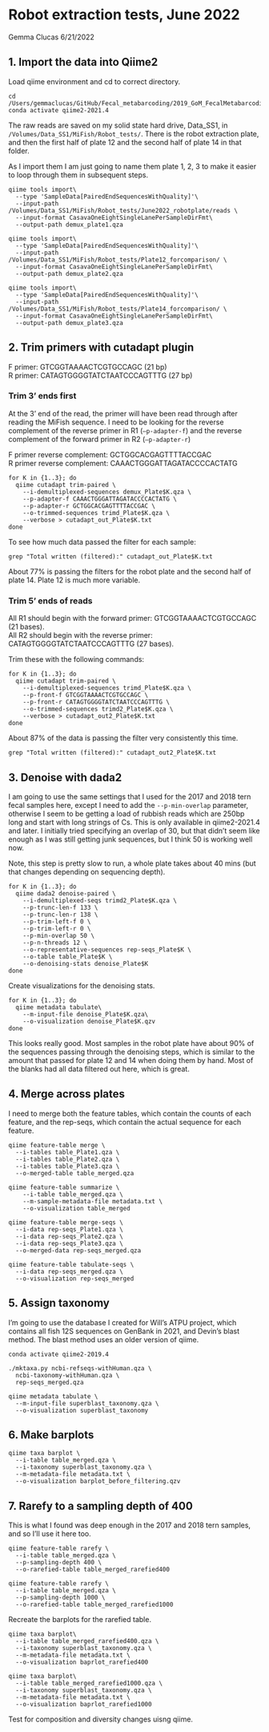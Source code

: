 Robot extraction tests, June 2022
================
Gemma Clucas
6/21/2022

## 1. Import the data into Qiime2

Load qiime environment and cd to correct directory.

    cd /Users/gemmaclucas/GitHub/Fecal_metabarcoding/2019_GoM_FecalMetabarcoding/Robot_extraction_test
    conda activate qiime2-2021.4

The raw reads are saved on my solid state hard drive, Data_SS1, in
`/Volumes/Data_SS1/MiFish/Robot_tests/`. There is the robot extraction
plate, and then the first half of plate 12 and the second half of plate
14 in that folder.

As I import them I am just going to name them plate 1, 2, 3 to make it
easier to loop through them in subsequent steps.

    qiime tools import\
      --type 'SampleData[PairedEndSequencesWithQuality]'\
      --input-path /Volumes/Data_SS1/MiFish/Robot_tests/June2022_robotplate/reads \
      --input-format CasavaOneEightSingleLanePerSampleDirFmt\
      --output-path demux_plate1.qza
     
    qiime tools import\
      --type 'SampleData[PairedEndSequencesWithQuality]'\
      --input-path /Volumes/Data_SS1/MiFish/Robot_tests/Plate12_forcomparison/ \
      --input-format CasavaOneEightSingleLanePerSampleDirFmt\
      --output-path demux_plate2.qza
      
    qiime tools import\
      --type 'SampleData[PairedEndSequencesWithQuality]'\
      --input-path /Volumes/Data_SS1/MiFish/Robot_tests/Plate14_forcomparison/ \
      --input-format CasavaOneEightSingleLanePerSampleDirFmt\
      --output-path demux_plate3.qza

## 2. Trim primers with cutadapt plugin

F primer: GTCGGTAAAACTCGTGCCAGC (21 bp)  
R primer: CATAGTGGGGTATCTAATCCCAGTTTG (27 bp)

### Trim 3’ ends first

At the 3’ end of the read, the primer will have been read through after
reading the MiFish sequence. I need to be looking for the reverse
complement of the reverse primer in R1 (`—p-adapter-f`) and the reverse
complement of the forward primer in R2 (`—p-adapter-r`)

F primer reverse complement: GCTGGCACGAGTTTTACCGAC  
R primer reverse complement: CAAACTGGGATTAGATACCCCACTATG

    for K in {1..3}; do
      qiime cutadapt trim-paired \
        --i-demultiplexed-sequences demux_Plate$K.qza \
        --p-adapter-f CAAACTGGGATTAGATACCCCACTATG \
        --p-adapter-r GCTGGCACGAGTTTTACCGAC \
        --o-trimmed-sequences trimd_Plate$K.qza \
        --verbose > cutadapt_out_Plate$K.txt
    done

To see how much data passed the filter for each sample:

    grep "Total written (filtered):" cutadapt_out_Plate$K.txt 

About 77% is passing the filters for the robot plate and the second half
of plate 14. Plate 12 is much more variable.

### Trim 5’ ends of reads

All R1 should begin with the forward primer: GTCGGTAAAACTCGTGCCAGC (21
bases).  
All R2 should begin with the reverse primer: CATAGTGGGGTATCTAATCCCAGTTTG
(27 bases).

Trim these with the following commands:

    for K in {1..3}; do
      qiime cutadapt trim-paired \
        --i-demultiplexed-sequences trimd_Plate$K.qza \
        --p-front-f GTCGGTAAAACTCGTGCCAGC \
        --p-front-r CATAGTGGGGTATCTAATCCCAGTTTG \
        --o-trimmed-sequences trimd2_Plate$K.qza \
        --verbose > cutadapt_out2_Plate$K.txt
    done

About 87% of the data is passing the filter very consistently this time.

    grep "Total written (filtered):" cutadapt_out2_Plate$K.txt

## 3. Denoise with dada2

I am going to use the same settings that I used for the 2017 and 2018
tern fecal samples here, except I need to add the `--p-min-overlap`
parameter, otherwise I seem to be getting a load of rubbish reads which
are 250bp long and start with long strings of Cs. This is only available
in qiime2-2021.4 and later. I initially tried specifying an overlap of
30, but that didn’t seem like enough as I was still getting junk
sequences, but I think 50 is working well now.

Note, this step is pretty slow to run, a whole plate takes about 40 mins
(but that changes depending on sequencing depth).

    for K in {1..3}; do
      qiime dada2 denoise-paired \
        --i-demultiplexed-seqs trimd2_Plate$K.qza \
        --p-trunc-len-f 133 \
        --p-trunc-len-r 138 \
        --p-trim-left-f 0 \
        --p-trim-left-r 0 \
        --p-min-overlap 50 \
        --p-n-threads 12 \
        --o-representative-sequences rep-seqs_Plate$K \
        --o-table table_Plate$K \
        --o-denoising-stats denoise_Plate$K
    done

Create visualizations for the denoising stats.

    for K in {1..3}; do  
      qiime metadata tabulate\
        --m-input-file denoise_Plate$K.qza\
        --o-visualization denoise_Plate$K.qzv
    done

This looks really good. Most samples in the robot plate have about 90%
of the sequences passing through the denoising steps, which is similar
to the amount that passed for plate 12 and 14 when doing them by hand.
Most of the blanks had all data filtered out here, which is great.

## 4. Merge across plates

I need to merge both the feature tables, which contain the counts of
each feature, and the rep-seqs, which contain the actual sequence for
each feature.

    qiime feature-table merge \
      --i-tables table_Plate1.qza \
      --i-tables table_Plate2.qza \
      --i-tables table_Plate3.qza \
      --o-merged-table table_merged.qza
      
    qiime feature-table summarize \
        --i-table table_merged.qza \
        --m-sample-metadata-file metadata.txt \
        --o-visualization table_merged
      
    qiime feature-table merge-seqs \
      --i-data rep-seqs_Plate1.qza \
      --i-data rep-seqs_Plate2.qza \
      --i-data rep-seqs_Plate3.qza \
      --o-merged-data rep-seqs_merged.qza
      
    qiime feature-table tabulate-seqs \
      --i-data rep-seqs_merged.qza \
      --o-visualization rep-seqs_merged

## 5. Assign taxonomy

I’m going to use the database I created for Will’s ATPU project, which
contains all fish 12S sequences on GenBank in 2021, and Devin’s blast
method. The blast method uses an older version of qiime.

    conda activate qiime2-2019.4

    ./mktaxa.py ncbi-refseqs-withHuman.qza \
      ncbi-taxonomy-withHuman.qza \
      rep-seqs_merged.qza
      
    qiime metadata tabulate \
      --m-input-file superblast_taxonomy.qza \
      --o-visualization superblast_taxonomy

## 6. Make barplots

    qiime taxa barplot \
      --i-table table_merged.qza \
      --i-taxonomy superblast_taxonomy.qza \
      --m-metadata-file metadata.txt \
      --o-visualization barplot_before_filtering.qzv

## 7. Rarefy to a sampling depth of 400

This is what I found was deep enough in the 2017 and 2018 tern samples,
and so I’ll use it here too.

    qiime feature-table rarefy \
      --i-table table_merged.qza \
      --p-sampling-depth 400 \
      --o-rarefied-table table_merged_rarefied400 
      
    qiime feature-table rarefy \
      --i-table table_merged.qza \
      --p-sampling-depth 1000 \
      --o-rarefied-table table_merged_rarefied1000 

Recreate the barplots for the rarefied table.

    qiime taxa barplot\
      --i-table table_merged_rarefied400.qza \
      --i-taxonomy superblast_taxonomy.qza \
      --m-metadata-file metadata.txt \
      --o-visualization baprlot_rarefied400
      
    qiime taxa barplot\
      --i-table table_merged_rarefied1000.qza \
      --i-taxonomy superblast_taxonomy.qza \
      --m-metadata-file metadata.txt \
      --o-visualization baprlot_rarefied1000

Test for composition and diversity changes uisng qiime.

